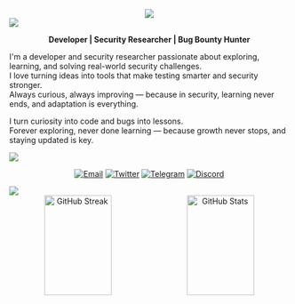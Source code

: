 <div align="center">
  <a href="https://git.io/typing-svg">
    <img
      src="https://readme-typing-svg.herokuapp.com/?lines=Hello,+There+!;This+is+AliHzSec+:);Nice+to+meet+you+❤️&center=true&vCenter=true&size=25&color=FFFFFF&duration=3000&pause=1500&font=Comic+Relief">
  </a>
</div>

<img src="https://user-images.githubusercontent.com/73097560/115834477-dbab4500-a447-11eb-908a-139a6edaec5c.gif">

<p align="center"><b>Developer | Security Researcher | Bug Bounty Hunter</b></p>

<p align="left">
  I'm a developer and security researcher passionate about exploring, learning, and solving real-world security
  challenges.<br>
  I love turning ideas into tools that make testing smarter and security stronger.<br>
  Always curious, always improving — because in security, learning never ends, and adaptation is everything.
</p>

<p align="left">
  I turn curiosity into code and bugs into lessons.<br>
  Forever exploring, never done learning — because growth never stops, and staying updated is key.
</p>

<img src="https://user-images.githubusercontent.com/73097560/115834477-dbab4500-a447-11eb-908a-139a6edaec5c.gif">

<div align="center">

  [![Email](https://img.shields.io/badge/Email-AliHzSec%40gmail.com-red?style=flat&logo=gmail)](mailto:AliHzSec@gmail.com)
  [![Twitter](https://img.shields.io/badge/Twitter-@AliHzSec-1DA1F2?style=flat&logo=twitter)](https://x.com/AliHzSec)
  [![Telegram](https://img.shields.io/badge/Telegram-AliHzSec-0088cc?style=flat&logo=telegram)](https://t.me/AliHzSec)
  [![Discord](https://img.shields.io/badge/Discord-AliHzSec-7289DA?style=flat&logo=discord)](https://discordapp.com/users/AliHzSec)

</div>

<img src="https://user-images.githubusercontent.com/73097560/115834477-dbab4500-a447-11eb-908a-139a6edaec5c.gif">

<div align="center" style="display: flex; justify-content: center; align-items: center; gap: 10px;">
  <img height="180" width="49%" src="https://streak-stats.demolab.com/?user=AliHzSec&theme=dark&hide_border=true"
    alt="GitHub Streak" />
  <img height="180" width="49%"
    src="https://github-readme-stats.vercel.app/api?username=AliHzSec&show_icons=true&theme=dark&hide_border=true&include_all_commits=true&count_private=true"
    alt="GitHub Stats" />
</div>
